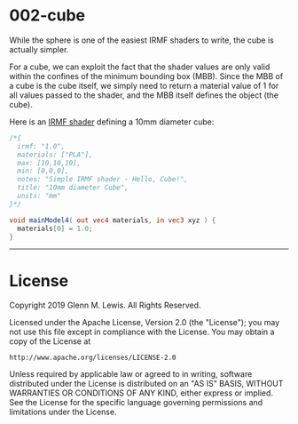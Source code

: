 # 002-cube

While the sphere is one of the easiest IRMF shaders to write, the cube is actually simpler.

For a cube, we can exploit the fact that the shader values are only valid within the
confines of the minimum bounding box (MBB). Since the MBB of a cube is the cube itself,
we simply need to return a material value of 1 for all values passed to the shader,
and the MBB itself defines the object (the cube).

Here is an [IRMF shader](cube.irmf) defining a 10mm diameter cube:

```glsl
/*{
  irmf: "1.0",
  materials: ["PLA"],
  max: [10,10,10],
  min: [0,0,0],
  notes: "Simple IRMF shader - Hello, Cube!",
  title: "10mm diameter Cube",
  units: "mm"
}*/

void mainModel4( out vec4 materials, in vec3 xyz ) {
  materials[0] = 1.0;
}
```

----------------------------------------------------------------------

# License

Copyright 2019 Glenn M. Lewis. All Rights Reserved.

Licensed under the Apache License, Version 2.0 (the "License");
you may not use this file except in compliance with the License.
You may obtain a copy of the License at

    http://www.apache.org/licenses/LICENSE-2.0

Unless required by applicable law or agreed to in writing, software
distributed under the License is distributed on an "AS IS" BASIS,
WITHOUT WARRANTIES OR CONDITIONS OF ANY KIND, either express or implied.
See the License for the specific language governing permissions and
limitations under the License.
